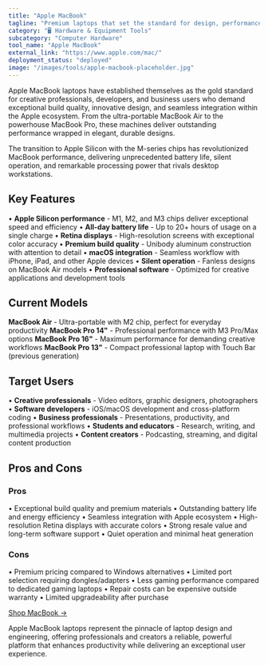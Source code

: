 ```yaml
---
title: "Apple MacBook"
tagline: "Premium laptops that set the standard for design, performance, and creative professional workflows"
category: "🖥️ Hardware & Equipment Tools"
subcategory: "Computer Hardware"
tool_name: "Apple MacBook"
external_link: "https://www.apple.com/mac/"
deployment_status: "deployed"
image: "/images/tools/apple-macbook-placeholder.jpg"
---
```


Apple MacBook laptops have established themselves as the gold standard for creative professionals, developers, and business users who demand exceptional build quality, innovative design, and seamless integration within the Apple ecosystem. From the ultra-portable MacBook Air to the powerhouse MacBook Pro, these machines deliver outstanding performance wrapped in elegant, durable designs.

The transition to Apple Silicon with the M-series chips has revolutionized MacBook performance, delivering unprecedented battery life, silent operation, and remarkable processing power that rivals desktop workstations.

## Key Features

• **Apple Silicon performance** - M1, M2, and M3 chips deliver exceptional speed and efficiency
• **All-day battery life** - Up to 20+ hours of usage on a single charge
• **Retina displays** - High-resolution screens with exceptional color accuracy
• **Premium build quality** - Unibody aluminum construction with attention to detail
• **macOS integration** - Seamless workflow with iPhone, iPad, and other Apple devices
• **Silent operation** - Fanless designs on MacBook Air models
• **Professional software** - Optimized for creative applications and development tools

## Current Models

**MacBook Air** - Ultra-portable with M2 chip, perfect for everyday productivity
**MacBook Pro 14"** - Professional performance with M3 Pro/Max options
**MacBook Pro 16"** - Maximum performance for demanding creative workflows
**MacBook Pro 13"** - Compact professional laptop with Touch Bar (previous generation)

## Target Users

• **Creative professionals** - Video editors, graphic designers, photographers
• **Software developers** - iOS/macOS development and cross-platform coding
• **Business professionals** - Presentations, productivity, and professional workflows
• **Students and educators** - Research, writing, and multimedia projects
• **Content creators** - Podcasting, streaming, and digital content production

## Pros and Cons

### Pros
• Exceptional build quality and premium materials
• Outstanding battery life and energy efficiency
• Seamless integration with Apple ecosystem
• High-resolution Retina displays with accurate colors
• Strong resale value and long-term software support
• Quiet operation and minimal heat generation

### Cons
• Premium pricing compared to Windows alternatives
• Limited port selection requiring dongles/adapters
• Less gaming performance compared to dedicated gaming laptops
• Repair costs can be expensive outside warranty
• Limited upgradeability after purchase

[Shop MacBook →](https://www.apple.com/mac/)

Apple MacBook laptops represent the pinnacle of laptop design and engineering, offering professionals and creators a reliable, powerful platform that enhances productivity while delivering an exceptional user experience.